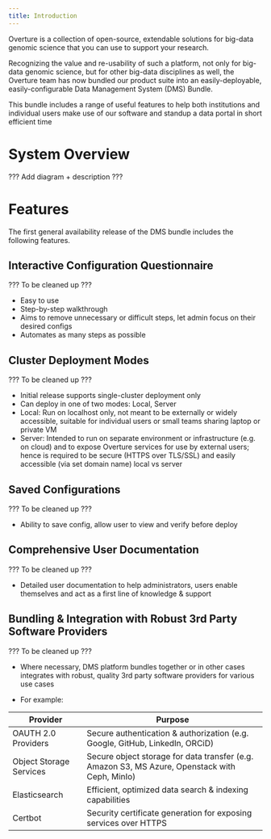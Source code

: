 ```yaml
---
title: Introduction
---
```


Overture is a collection of open-source, extendable solutions for big-data genomic science that you can use to support your research.

Recognizing the value and re-usability of such a platform, not only for big-data genomic science, but for other big-data disciplines as well, the Overture team has now bundled our product suite into an easily-deployable, easily-configurable Data Management System (DMS) Bundle.

This bundle includes a range of useful features to help both institutions and individual users make use of our software and standup a data portal in short efficient time

# System Overview

??? Add diagram + description ???

# Features

The first general availability release of the DMS bundle includes the following features.

## Interactive Configuration Questionnaire

??? To be cleaned up ???

- Easy to use
- Step-by-step walkthrough
- Aims to remove unnecessary or difficult steps, let admin focus on their desired configs
- Automates as many steps as possible

## Cluster Deployment Modes

??? To be cleaned up ???

- Initial release supports single-cluster deployment only
- Can deploy in one of two modes: Local, Server
- Local: Run on localhost only, not meant to be externally or widely accessible, suitable for individual users or small teams sharing laptop or private VM
- Server: Intended to run on separate environment or infrastructure (e.g. on cloud) and to expose Overture services for use by external users; hence is required to be secure (HTTPS over TLS/SSL) and easily accessible (via set domain name)
local vs server

## Saved Configurations

??? To be cleaned up ???
- Ability to save config, allow user to view and verify before deploy

## Comprehensive User Documentation

??? To be cleaned up ???

- Detailed user documentation to help administrators, users enable themselves and act as a first line of knowledge & support

## Bundling & Integration with Robust 3rd Party Software Providers

??? To be cleaned up ???

- Where necessary, DMS platform bundles together or in other cases integrates with robust, quality 3rd party software providers for various use cases

- For example:

| Provider          | Purpose |
| --------------------| ------------|
| OAUTH 2.0 Providers | Secure authentication & authorization (e.g. Google, GitHub, LinkedIn, ORCiD) |
| Object Storage Services | Secure object storage for data transfer (e.g. Amazon S3, MS Azure, Openstack with Ceph, MinIo) |
| Elasticsearch | Efficient, optimized data search & indexing capabilities |
| Certbot | Security certificate generation for exposing services over HTTPS |